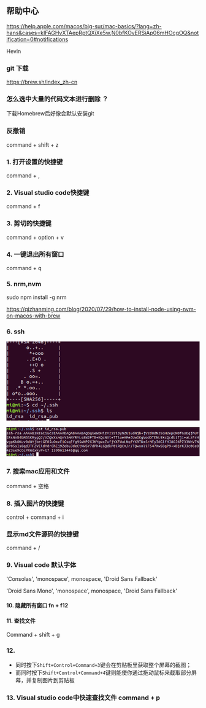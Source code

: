 ## 帮助中心

https://help.apple.com/macos/big-sur/mac-basics/?lang=zh-hans&cases=kIFAGHvXTAepRptQXiXe5w,N0bfKOvERSiAp06mHOcgOQ&notification=0#notifications

Hevin

### git 下载

https://brew.sh/index_zh-cn 

### 怎么选中大量的代码文本进行删除 ？

下载Homebrew后好像会默认安装git

### 反撤销

command + shift + z



### 1. 打开设置的快捷键 

command + ,

### 2. Visual studio code快捷键

command + f

### 3. 剪切的快捷键

command + option + v

### 4. 一键退出所有窗口

command + q

### 5. nrm,nvm

sudo npm install -g nrm

https://qizhanming.com/blog/2020/07/29/how-to-install-node-using-nvm-on-macos-with-brew

### 6. ssh

![](assets/ssh.png)

![](assets/Bdix6H.png)

### 7. 搜索mac应用和文件

command + 空格

### 8. 插入图片的快捷键

control + command + i

### 显示md文件源码的快捷键

command + /

### 9. Visual code 默认字体

'Consolas', 'monospace', monospace, 'Droid Sans Fallback'

'Droid Sans Mono', 'monospace', monospace, 'Droid Sans Fallback'

#### 10. 隐藏所有窗口 fn + f12



#### 11. 查找文件

Command + shift + g

### 12.

- 同时按下`Shift+Control+Command+3`键会在剪贴板里获取整个屏幕的截图；
- 而同时按下`Shift+Control+Command+4`键则能使你通过拖动鼠标来截取部分屏幕，并复制图片到剪贴板

### 13. Visual studio code中快速查找文件 command + p
